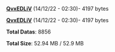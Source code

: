 [**QvxEDLiV**](/data/QvxEDLiV.txt) (14/12/22 - 02:30)- 4197 bytes

[**QvxEDLiV**](/data/QvxEDLiV.txt) (14/12/22 - 02:30)- 4197 bytes

**Total Datas**: 8856

**Total Size**: 52.94 MB / 52.9 MB